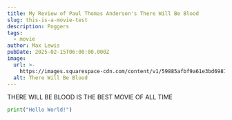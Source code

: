```yaml
---
title: My Review of Paul Thomas Anderson's There Will Be Blood
slug: this-is-a-movie-test
description: Poggers
tags:
  - movie
author: Max Lewis
pubDate: 2025-02-15T06:00:00.000Z
image:
  url: >-
    https://images.squarespace-cdn.com/content/v1/59885afbf9a61e3bd6987ecb/1503497537332-RJMVB8WJRY0KP33IUV0T/1489721061795-there-will-be-blood-opening.jpeg
  alt: There Will Be Blood
---
```


THERE WILL BE BLOOD IS THE BEST MOVIE OF ALL TIME

```python
print("Hello World!")
```
